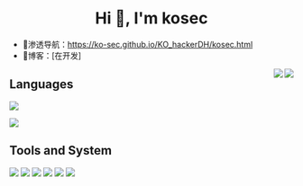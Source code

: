 <h1 align="center">Hi 👋, I'm kosec</h1>

- 📝渗透导航：https://ko-sec.github.io/KO_hackerDH/kosec.html
- 📄博客：[在开发]

<img align="right" src="https://github-readme-stats.vercel.app/api?username=ko-sec&hide_border=true&show_icons=true&theme=chartreuse-dark&count_private=true"/>
<img align="right" src="https://github-readme-stats.vercel.app/api/top-langs/?username=ko-sec&hide_border=true&theme=chartreuse-dark&layout=compact"/>

## Languages
<img  src="https://img.shields.io/badge/go-%2300ADD8.svg?style=for-the-badge&logo=go&logoColor=white"/></p>
<img  src="https://img.shields.io/badge/python-3670A0?style=for-the-badge&logo=python&logoColor=ffdd54"/></p>


## Tools and System
![](https://img.shields.io/badge/GoLand-0f0f0f?&style=for-the-badge&logo=goland&logoColor=white)
![](https://img.shields.io/badge/pycharm-143?style=for-the-badge&logo=pycharm&logoColor=white&color=black&labelColor=black)
![](https://img.shields.io/badge/IntelliJIDEA-000000.svg?style=for-the-badge&logo=intellij-idea&logoColor=white)
![](https://img.shields.io/badge/Kali-268BEE?style=for-the-badge&logo=kalilinux&logoColor=white)
![](https://img.shields.io/badge/Linux-FCC624?style=for-the-badge&logo=linux&logoColor=black)
![](https://img.shields.io/badge/Windows-0078D6?style=for-the-badge&logo=windows&logoColor=white)

